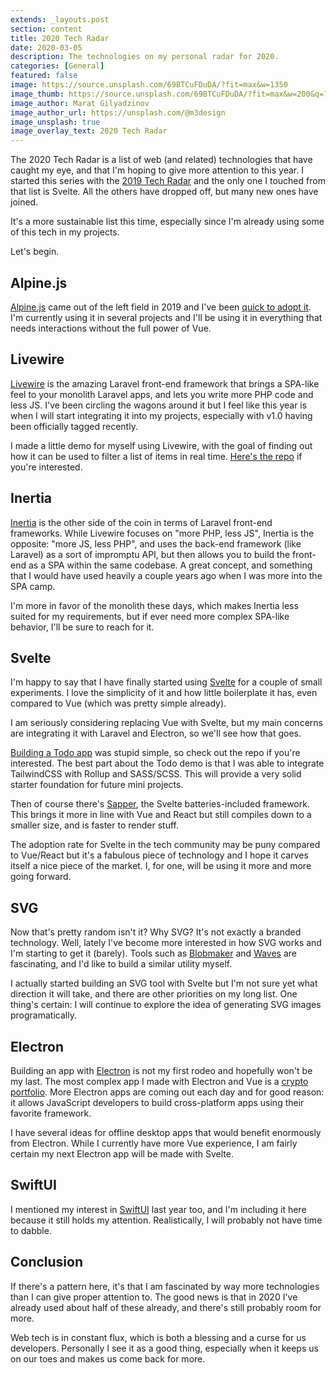 ```yaml
---
extends: _layouts.post
section: content
title: 2020 Tech Radar
date: 2020-03-05
description: The technologies on my personal radar for 2020.
categories: [General]
featured: false
image: https://source.unsplash.com/69BTCuFDuDA/?fit=max&w=1350
image_thumb: https://source.unsplash.com/69BTCuFDuDA/?fit=max&w=200&q=75
image_author: Marat Gilyadzinov
image_author_url: https://unsplash.com/@m3design
image_unsplash: true
image_overlay_text: 2020 Tech Radar
---
```


The 2020 Tech Radar is a list of web (and related) technologies that have caught my eye, and that I'm hoping to give more attention to this year.  I started this series with the [2019 Tech Radar](/blog/2019-tech-radar/) and the only one I touched from that list is Svelte. All the others have dropped off, but many new ones have joined.

It's a more sustainable list this time, especially since I'm already using some of this tech in my projects.
 
Let's begin.

## Alpine.js

[Alpine.js](https://github.com/alpinejs/alpine) came out of the left field in 2019 and I've been [quick to adopt it](/blog/build-signup-form-with-alpinejs/). I'm currently using it in several projects and I'll be using it in everything that needs interactions without the full power of Vue.

## Livewire

[Livewire](https://laravel-livewire.com/) is the amazing Laravel front-end framework that brings a SPA-like feel to your monolith Laravel apps, and lets you write more PHP code and less JS. I've been circling the wagons around it but I feel like this year is when I will start integrating it into my projects, especially with v1.0 having been officially tagged recently. 

I made a little demo for myself using Livewire, with the goal of finding out how it can be used to filter a list of items in real time. [Here's the repo](https://github.com/breadthe/laravel-livewire-demo) if you're interested.

## Inertia

[Inertia](https://inertiajs.com/) is the other side of the coin in terms of Laravel front-end frameworks. While Livewire focuses on "more PHP, less JS", Inertia is the opposite: "more JS, less PHP", and uses the back-end framework (like Laravel) as a sort of impromptu API, but then allows you to build the front-end as a SPA within the same codebase. A great concept, and something that I would have used heavily a couple years ago when I was more into the SPA camp.

I'm more in favor of the monolith these days, which makes Inertia less suited for my requirements, but if ever need more complex SPA-like behavior, I'll be sure to reach for it. 

## Svelte

I'm happy to say that I have finally started using [Svelte](https://svelte.dev/) for a couple of small experiments. I love the simplicity of it and how little boilerplate it has, even compared to Vue (which was pretty simple already).

I am seriously considering replacing Vue with Svelte, but my main concerns are integrating it with Laravel and Electron, so we'll see how that goes.

[Building a Todo app](https://github.com/breadthe/svelte-todo) was stupid simple, so check out the repo if you're interested. The best part about the Todo demo is that I was able to integrate TailwindCSS with Rollup and SASS/SCSS. This will provide a very solid starter foundation for future mini projects.

Then of course there's [Sapper](https://sapper.svelte.dev/), the Svelte batteries-included framework. This brings it more in line with Vue and React but still compiles down to a smaller size, and is faster to render stuff.

The adoption rate for Svelte in the tech community may be puny compared to Vue/React but it's a fabulous piece of technology and I hope it carves itself a nice piece of the market. I, for one, will be using it more and more going forward. 

## SVG

Now that's pretty random isn't it? Why SVG? It's not exactly a branded technology. Well, lately I've become more interested in how SVG works and I'm starting to get it (barely). Tools such as [Blobmaker](https://www.blobmaker.app/) and [Waves](https://getwaves.io/) are fascinating, and I'd like to build a similar utility myself. 

I actually started building an SVG tool with Svelte but I'm not sure yet what direction it will take, and there are other priorities on my long list. One thing's certain: I will continue to explore the idea of generating SVG images programatically.

## Electron

Building an app with [Electron](https://www.electronjs.org/) is not my first rodeo and hopefully won't be my last. The most complex app I made with Electron and Vue is a [crypto portfolio](https://github.com/breadthe/folio). More Electron apps are coming out each day and for good reason: it allows JavaScript developers to build cross-platform apps using their favorite framework.

I have several ideas for offline desktop apps that would benefit enormously from Electron. While I currently have more Vue experience, I am fairly certain my next Electron app will be made with Svelte.

## SwiftUI

I mentioned my interest in [SwiftUI](https://developer.apple.com/xcode/swiftui/) last year too, and I'm including it here because it still holds my attention. Realistically, I will probably not have time to dabble.

## Conclusion

If there's a pattern here, it's that I am fascinated by way more technologies than I can give proper attention to. The good news is that in 2020 I've already used about half of these already, and there's still probably room for more.  

Web tech is in constant flux, which is both a blessing and a curse for us developers. Personally I see it as a good thing, especially when it keeps us on our toes and makes us come back for more.
